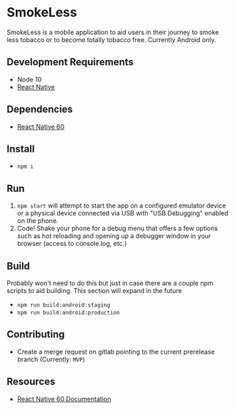 # SmokeLess

SmokeLess is a mobile application to aid users in their journey to smoke less tobacco or to become totally tobacco free.  Currently Android only.

## Development Requirements
- Node 10
- [React Native](https://facebook.github.io/react-native/docs/getting-started)

## Dependencies
- [React Native 60](https://facebook.github.io/react-native/docs/0.60)

## Install
- `npm i`

## Run
1. `npm start` will attempt to start the app on a configured emulator device or a physical device connected via USB with "USB Debugging" enabled on the phone.
2. Code!  Shake your phone for a debug menu that offers a few options such as hot reloading and opening up a debugger window in your browser (access to console.log, etc.)

## Build
Probably won't need to do this but just in case there are a couple npm scripts to aid building.  This section will expand in the future
- `npm run build:android:staging`
- `npm run build:android:production`

## Contributing
- Create a merge request on gitlab pointing to the current prerelease branch (Currently: `MVP`)

## Resources
- [React Native 60 Documentation](https://facebook.github.io/react-native/docs/0.60)
